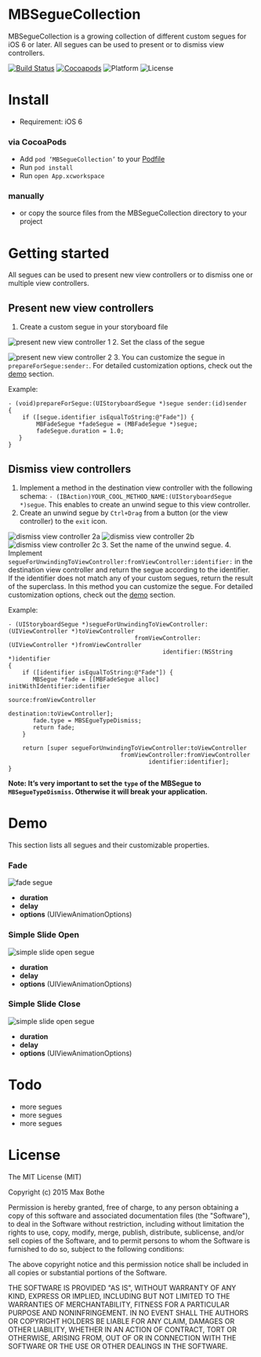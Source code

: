 # MBSegueCollection

MBSegueCollection is a growing collection of different custom segues for iOS 6 or later. All segues can be used to present or to dismiss view controllers.

[![Build Status](https://img.shields.io/travis/mathebox/MBSegueCollection.svg?style=flat)](https://travis-ci.org/mathebox/MBSegueCollection) [![Cocoapods](https://img.shields.io/cocoapods/v/MBSegueCollection.svg?style=flat)](http://cocoapods.org/?q=mbseguecollection) ![Platform](https://img.shields.io/cocoapods/p/MBSegueCollection.svg?style=flat) ![License](https://img.shields.io/cocoapods/l/MBSegueCollection.svg?style=flat)

# Install
- Requirement: iOS 6


### via CocoaPods
- Add `pod ‘MBSegueCollection’` to your [Podfile](http://cocoapods.org/)
- Run `pod install`
- Run `open App.xcworkspace`

### manually
- or copy the source files from the MBSegueCollection directory to your project

# Getting started
All segues can be used to present new view controllers or to dismiss one or multiple view controllers.

## Present new view controllers
1. Create a custom segue in your storyboard file

  ![present new view controller 1](https://raw.githubusercontent.com/mathebox/MBSegueCollection/master/assets/present_new_view_controller_1.png)
2. Set the class of the segue

  ![present new view controller 2](https://raw.githubusercontent.com/mathebox/MBSegueCollection/master/assets/present_new_view_controller_2.png)
3. You can customize the segue in `prepareForSegue:sender:`. For detailed customization options, check out the [demo](https://github.com/mathebox/MBSegueCollection#demo) section.

  Example:
  ```objc
  - (void)prepareForSegue:(UIStoryboardSegue *)segue sender:(id)sender
  {
      if ([segue.identifier isEqualToString:@"Fade"]) {
          MBFadeSegue *fadeSegue = (MBFadeSegue *)segue;
          fadeSegue.duration = 1.0;
     }
  }
  ```

## Dismiss view controllers
1. Implement a method in the destination view controller with the following schema: ```- (IBAction)YOUR_COOL_METHOD_NAME:(UIStoryboardSegue *)segue```. This enables to create an unwind segue to this view controller.
2. Create an unwind segue by `Ctrl+Drag` from a button (or the view controller) to the `exit` icon.

  ![dismiss view controller 2a](https://raw.githubusercontent.com/mathebox/MBSegueCollection/master/assets/dismiss_view_controller_2a.png)
![dismiss view controller 2b](https://raw.githubusercontent.com/mathebox/MBSegueCollection/master/assets/dismiss_view_controller_2b.png)
![dismiss view controller 2c](https://raw.githubusercontent.com/mathebox/MBSegueCollection/master/assets/dismiss_view_controller_2c.png)
3. Set the name of the unwind segue.
4. Implement `segueForUnwindingToViewController:fromViewController:identifier:` in the destination view controller and return the segue according to the identifier. If the identifier does not match any of your custom segues, return the result of the superclass. In this method you can customize the segue. For detailed customization options, check out the [demo](https://github.com/mathebox/MBSegueCollection#demo) section.

  Example:
  ```objc
- (UIStoryboardSegue *)segueForUnwindingToViewController:(UIViewController *)toViewController
                                      fromViewController:(UIViewController *)fromViewController
                                              identifier:(NSString *)identifier
{
      if ([identifier isEqualToString:@"Fade"]) {
         MBSegue *fade = [[MBFadeSegue alloc] initWithIdentifier:identifier
                                                          source:fromViewController
                                                      destination:toViewController];
         fade.type = MBSEgueTypeDismiss;
         return fade;
      }

      return [super segueForUnwindingToViewController:toViewController
                                  fromViewController:fromViewController
                                          identifier:identifier];
  }
  ```

**Note: It’s very important to set the `type` of the MBSegue to `MBSegueTypeDismiss`. Otherwise it will break your application.**

# Demo
This section lists all segues and their customizable properties.
### Fade
 ![fade segue](https://raw.githubusercontent.com/mathebox/MBSegueCollection/master/assets/segue_fade.gif)

- **duration**
- **delay**
- **options** (UIViewAnimationOptions)

### Simple Slide Open
 ![simple slide open segue](https://raw.githubusercontent.com/mathebox/MBSegueCollection/master/assets/segue_simple_slide_open.gif)

- **duration**
- **delay**
- **options** (UIViewAnimationOptions)

### Simple Slide Close
 ![simple slide open segue](https://raw.githubusercontent.com/mathebox/MBSegueCollection/master/assets/segue_simple_slide_close.gif)

- **duration**
- **delay**
- **options** (UIViewAnimationOptions)

# Todo
- more segues
- more segues
- more segues

# License
The MIT License (MIT)

Copyright (c) 2015 Max Bothe

Permission is hereby granted, free of charge, to any person obtaining a copy
of this software and associated documentation files (the "Software"), to deal
in the Software without restriction, including without limitation the rights
to use, copy, modify, merge, publish, distribute, sublicense, and/or sell
copies of the Software, and to permit persons to whom the Software is
furnished to do so, subject to the following conditions:

The above copyright notice and this permission notice shall be included in all
copies or substantial portions of the Software.

THE SOFTWARE IS PROVIDED "AS IS", WITHOUT WARRANTY OF ANY KIND, EXPRESS OR
IMPLIED, INCLUDING BUT NOT LIMITED TO THE WARRANTIES OF MERCHANTABILITY,
FITNESS FOR A PARTICULAR PURPOSE AND NONINFRINGEMENT. IN NO EVENT SHALL THE
AUTHORS OR COPYRIGHT HOLDERS BE LIABLE FOR ANY CLAIM, DAMAGES OR OTHER
LIABILITY, WHETHER IN AN ACTION OF CONTRACT, TORT OR OTHERWISE, ARISING FROM,
OUT OF OR IN CONNECTION WITH THE SOFTWARE OR THE USE OR OTHER DEALINGS IN THE
SOFTWARE.
